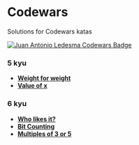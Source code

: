 # Codewars

Solutions for Codewars katas

[![Juan Antonio Ledesma Codewars Badge](https://www.codewars.com/users/juan-antonio-ledesma/badges/small)](https://www.codewars.com/users/juan-antonio-ledesma/)

### 5 kyu

- **[Weight for weight](./weight-for-weight/README.md)**
- **[Value of x](./value-of-x/README.md)**

### 6 kyu

- **[Who likes it?](./who-likes-it/README.md)**
- **[Bit Counting](./bit-counting/README.md)**
- **[Multiples of 3 or 5](./multiples-of-3-or-5/README.md)**
